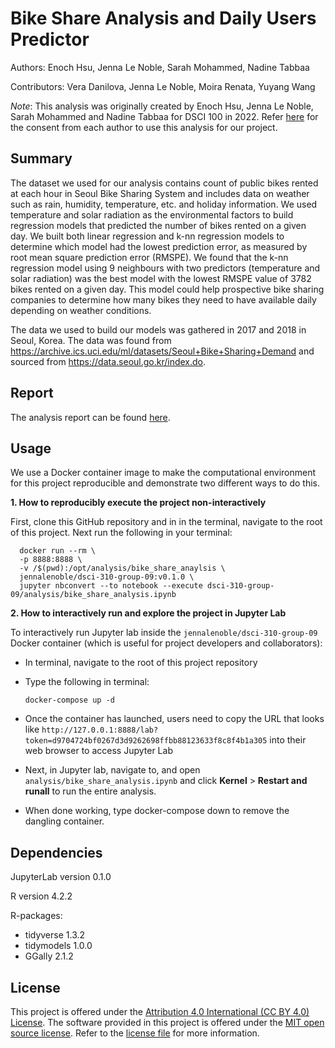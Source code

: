 # Bike Share Analysis and Daily Users Predictor

Authors: Enoch Hsu, Jenna Le Noble, Sarah Mohammed, Nadine Tabbaa

Contributors: Vera Danilova, Jenna Le Noble, Moira Renata, Yuyang Wang

*Note*: This analysis was originally created by Enoch Hsu, Jenna Le Noble, Sarah Mohammed and Nadine Tabbaa for DSCI 100 in 2022. Refer [here](https://github.com/jennalenoble/dsci-310-group-09/blob/main/consent/consent.jpg) for the consent from each author to use this analysis for our project.

## Summary

The dataset we used for our analysis contains count of public bikes rented at each hour in Seoul Bike Sharing System and includes data on weather such as rain, humidity, temperature, etc. and holiday information. We used temperature and solar radiation as the environmental factors to build regression models that predicted the number of bikes rented on a given day. We built both linear regression and k-nn regression models to determine which model had the lowest prediction error, as measured by root mean square prediction error (RMSPE). We found that the k-nn regression model using 9 neighbours with two predictors (temperature and solar radiation) was the best model with the lowest RMSPE value of 3782 bikes rented on a given day. This model could help prospective bike sharing companies to determine how many bikes they need to have available daily depending on weather conditions.

The data we used to build our models was gathered in 2017 and 2018 in Seoul, Korea. The data was found from https://archive.ics.uci.edu/ml/datasets/Seoul+Bike+Sharing+Demand and sourced from https://data.seoul.go.kr/index.do.  

## Report 

The analysis report can be found [here](https://github.com/jennalenoble/dsci-310-group-09/blob/main/analysis/bike_share_analysis.ipynb).

## Usage

We use a Docker container image to make the computational environment for this project reproducible and demonstrate two different ways to do this.

**1. How to reproducibly execute the project non-interactively**

First, clone this GitHub repository and in in the terminal, navigate to the root of this project. Next run the following in your terminal:

```
  docker run --rm \
  -p 8888:8888 \
  -v /$(pwd):/opt/analysis/bike_share_anaylsis \
  jennalenoble/dsci-310-group-09:v0.1.0 \
  jupyter nbconvert --to notebook --execute dsci-310-group-09/analysis/bike_share_analysis.ipynb
```
  
**2. How to interactively run and explore the project in Jupyter Lab**

To interactively run Jupyter lab inside the `jennalenoble/dsci-310-group-09` Docker container (which is useful for project developers and collaborators):

* In terminal, navigate to the root of this project repository

* Type the following in terminal:

  ```docker-compose up -d```
  
* Once the container has launched, users need to copy the URL that looks like `http://127.0.0.1:8888/lab?token=d9704724bf0267d3d9262698ffbb88123633f8c8f4b1a305` into their web browser to access Jupyter Lab

* Next, in Jupyter lab, navigate to, and open `analysis/bike_share_analysis.ipynb` and click **Kernel** > **Restart and runall** to run the entire analysis.

* When done working, type docker-compose down to remove the dangling container.
 
## Dependencies

JupyterLab version 0.1.0

R version 4.2.2

R-packages: 
* tidyverse 1.3.2
* tidymodels 1.0.0
* GGally 2.1.2

## License 

This project is offered under the [Attribution 4.0 International (CC BY 4.0) License](https://creativecommons.org/licenses/by/4.0/). The software provided in this project is offered under the [MIT open source license](https://opensource.org/license/mit/). Refer to the [license file](https://github.com/jennalenoble/dsci-310-group-09/blob/main/License.md) for more information.

